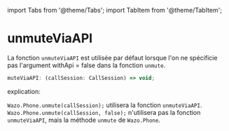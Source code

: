 import Tabs from '@theme/Tabs';
import TabItem from '@theme/TabItem';

# unmuteViaAPI

La fonction `unmuteViaAPI` est utilisée par défaut lorsque l'on ne spécificie pas l'argument withApi = false dans la fonction `unmute`.

```js
muteViaAPI: (callSession: CallSession) => void;
```

explication:  

``Wazo.Phone.unmute(callSession);`` utilisera la fonction `unmuteViaAPI`.  
``Wazo.Phone.unmute(callSession, false);`` n'utilisera pas la fonction `unmuteViaAPI`, mais la méthode `unmute` de `Wazo.Phone`.  
